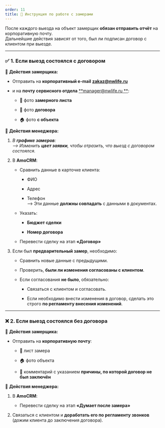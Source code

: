 ```yaml
---
order: 11
title: 📝 Инструкция по работе с замерами
---
```


После каждого выезда на объект замерщик **обязан отправить отчёт** на корпоративную почту.\
Дальнейшие действия зависят от того, был ли подписан договор с клиентом при выезде.

---

### ✅ 1. Если выезд **состоялся с договором**

🔹 **Действия замерщика:**

-  Отправить на **корпоративный e-mail** [**zakaz@nwlife.ru**](mailto:zakaz@nwlife.ru) 

-  и на **почту сервисного отдела** [**manager@nwlife.ru **](mailto:manager@nwlife.ru):

   -  📸 фото **замерного листа**

   -  📄 фото **договора**

   -  🏠 фото **с объекта**

🔹 **Действия менеджера:**

1. *В **графике замеров**:\
   --> Изменить **цвет заявки**, чтобы отразить, что выезд с договором состоялся.*

2. В **AmoCRM**:

   -  Сравнить данные в карточке клиента:

      -  ФИО

      -  Адрес

      -  Телефон\
         --> Эти данные **должны совпадать** с данными в документах.

   -  Указать:

      -  **Бюджет сделки**

      -  **Номер договора**

   -  Перевести сделку на этап **«Договор»**

3. Если был **предварительный замер**, необходимо:

   -  Сравнить новые данные с предыдущими.

   -  Проверить, **были ли изменения согласованы с клиентом**.

   -  Если согласования **не было**, обязательно:

      -  Связаться с клиентом и согласовать.

      -  Если необходимо внести изменения в договор, сделать это строго **по регламенту внесения изменений**.

---

### ❌ 2. Если выезд **состоялся без договора**

🔹 **Действия замерщика:**

-  Отправить на **корпоративную почту**:

   -  📄 лист замера

   -  🏠 фото объекта

   -  📝 комментарий с указанием **причины, по которой договор не был заключён**

🔹 **Действия менеджера:**

1. В **AmoCRM**:

   -  Перевести сделку на этап **«Думает после замера»**

2. Связаться с клиентом и **доработать его по регламенту звонков** (дожим клиента до заключения договора).